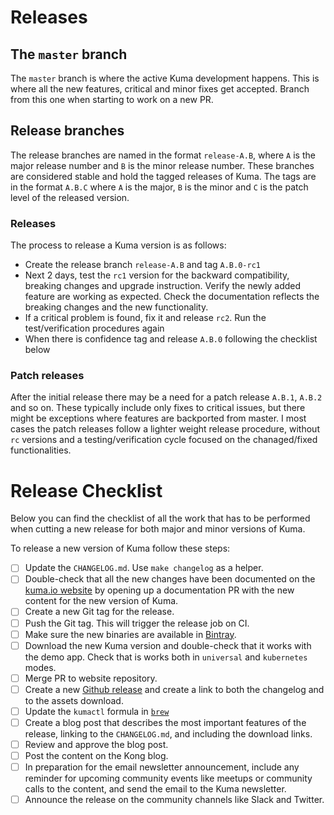 # Releases

## The `master` branch

The `master` branch is where the active Kuma development happens. This is where all the new features, critical and minor fixes get accepted. Branch from this one when starting to work on a new PR.

## Release branches

The release branches are named in the format `release-A.B`, where `A` is the major release number and `B` is the minor release number. These branches are considered stable and hold the tagged releases of Kuma. The tags are in the format `A.B.C` where `A` is the major, `B` is the minor and `C` is the patch level of the released version.

### Releases

The process to release a Kuma version is as follows:
 * Create the release branch `release-A.B` and tag `A.B.0-rc1`
 * Next 2 days, test the `rc1` version for the backward compatibility, breaking changes and upgrade instruction. Verify the newly added feature are working as expected. Check the documentation reflects the breaking changes and the new functionality.
 * If a critical problem is found, fix it and release `rc2`. Run the test/verification procedures again
 * When there is confidence tag and release `A.B.0` following the checklist below

### Patch releases

After the initial release there may be a need for a patch release `A.B.1`, `A.B.2` and so on. These typically include only fixes to critical issues, but there might be exceptions where features are backported from master. I most cases the patch releases follow a lighter weight release procedure, without `rc` versions and a testing/verification cycle focused on the chanaged/fixed functionalities.  

# Release Checklist

Below you can find the checklist of all the work that has to be performed when cutting a new release for both major and minor versions of Kuma.

To release a new version of Kuma follow these steps:

- [ ] Update the `CHANGELOG.md`. Use `make changelog` as a helper.
- [ ] Double-check that all the new changes have been documented on the [kuma.io website](https://github.com/kumahq/kuma-website) by opening up a documentation PR with the new content for the new version of Kuma.
- [ ] Create a new Git tag for the release.
- [ ] Push the Git tag. This will trigger the release job on CI.
- [ ] Make sure the new binaries are available in [Bintray](https://bintray.com/kong/kuma).
- [ ] Download the new Kuma version and double-check that it works with the demo app. Check that is works both in `universal` and `kubernetes` modes.
- [ ] Merge PR to website repository.
- [ ] Create a new [Github release](https://github.com/kumahq/kuma/releases) and create a link to both the changelog and to the assets download.
- [ ] Update the `kumactl` formula in [`brew`](https://github.com/Homebrew/homebrew-core/blob/master/Formula/kumactl.rb)
- [ ] Create a blog post that describes the most important features of the release, linking to the `CHANGELOG.md`, and including the download links.
- [ ] Review and approve the blog post.
- [ ] Post the content on the Kong blog.
- [ ] In preparation for the email newsletter announcement, include any reminder for upcoming community events like meetups or community calls to the content, and send the email to the Kuma newsletter.
- [ ] Announce the release on the community channels like Slack and Twitter.
